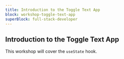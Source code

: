 ```yaml
---
title: Introduction to the Toggle Text App
block: workshop-toggle-text-app
superBlock: full-stack-developer
---
```


## Introduction to the Toggle Text App

This workshop will cover the `useState` hook.
